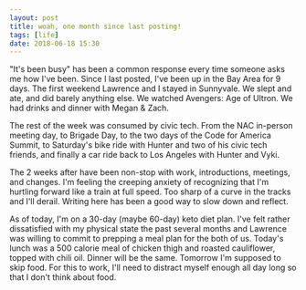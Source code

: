 ```yaml
---
layout: post
title: woah, one month since last posting!
tags: [life]
date: 2018-06-18 15:30
---
```


"It's been busy" has been a common response every time someone asks me how I've been.  Since I last posted, I've been up in the Bay Area for 9 days.  The first weekend Lawrence and I stayed in Sunnyvale.  We slept and ate, and did barely anything else.  We watched Avengers: Age of Ultron.  We had drinks and dinner with Megan & Zach.

The rest of the week was consumed by civic tech.  From the NAC in-person meeting day, to Brigade Day, to the two days of the Code for America Summit, to Saturday's bike ride with Hunter and two of his civic tech friends, and finally a car ride back to Los Angeles with Hunter and Vyki.

The 2 weeks after have been non-stop with work, introductions, meetings, and changes.  I'm feeling the creeping anxiety of recognizing that I'm hurtling forward like a train at full speed.  Too sharp of a curve in the tracks and I'll derail.  Writing here has been a good way to slow down and reflect.

As of today, I'm on a 30-day (maybe 60-day) keto diet plan.  I've felt rather dissatisfied with my physical state the past several months and Lawrence was willing to commit to prepping a meal plan for the both of us.  Today's lunch was a 500 calorie meal of chicken thigh and roasted cauliflower, topped with chili oil.  Dinner will be the same.  Tomorrow I'm supposed to skip food.  For this to work, I'll need to distract myself enough all day long so that I don't think about food.
